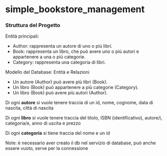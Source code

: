 # simple_bookstore_management

### Struttura del Progetto

Entità principali:
- Author: rappresenta un autore di uno o più libri.
- Book: rappresenta un libro, che può avere uno o più autori e appartenere a una o più categorie.
- Category: rappresenta una categoria di libri.

Modello del Database: Entità e Relazioni
- Un autore (Author) può avere più libri (Book).
- Un libro (Book) può appartenere a più categorie (Category).
- Un libro (Book) può avere più autori (Author).

Di ogni **autore** si vuole tenere traccia di un id, nome, cognome, data di nascita, città di nascita

Di ogni **libro** si vuole tenere traccia del titolo, ISBN (identificativo), autore/i, categoria/e, anno di uscita e prezzo

Di ogni **categoria** si tiene traccia del nome e un id

Note:
è necessario aver creato il db nel servizio di database, può anche essere vuoto, serve per la connessione